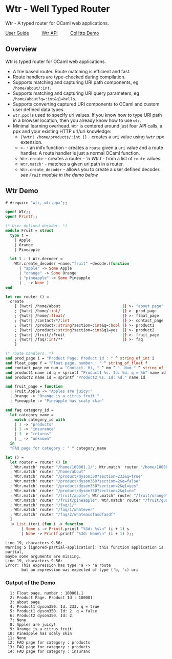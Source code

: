 # Wtr - Well Typed Router 

Wtr - A typed router for OCaml web applications.

[User Guide](https://github.com/lemaetech/wtr/blob/main/tests/user_guide.md) &nbsp; &nbsp; &nbsp; &nbsp; &nbsp;[Wtr API](https://lemaetech.co.uk/wtr/wtr/Wtr/index.html)&nbsp; &nbsp; &nbsp; &nbsp; &nbsp; [CoHttp Demo](https://github.com/lemaetech/wtr/blob/main/examples/cohttp.ml)

## Overview 

Wtr is typed router for OCaml web applications. 

- A trie based router. Route matching is efficient and fast.
- Route handlers are type-checked during compilation.
- Supports matching and capturing URI path components, eg `/home/about/:int`.
- Supports matching and capturing URI query parameters, eg `/home/about?q=:int&q1=hello`.
- Supports converting captured URI components to OCaml and custom user defined data types.
- `wtr.ppx` is used to specify uri values. If you know how to type URI path in a browser location, then you already know how to use `wtr`.
- Minimal learning overhead. `Wtr` is centered around just four API calls, a ppx and your existing HTTP url/uri knowledge:
  - `{%wtr| /home/products/:int |}` - creates a `uri` value using `%wtr` ppx extension.
  - `>-` - an inifx function - creates a `route` given a `uri` value and a route handler. A route handler is just a normal OCaml function.
  - `Wtr.create` - creates a router - *'a Wtr.t* - from a list of `route` values.
  - `Wtr.match'` - matches a given uri path in a router.
  - `Wtr.create_decoder` - allows you to create a user defined decoder. *see `Fruit` module in the demo below.*

## Wtr Demo

```ocaml
# #require "wtr, wtr.ppx";;
```

```ocaml
open! Wtr;;
open! Printf;;

(* User defined decoder. *)
module Fruit = struct
  type t =
    | Apple
    | Orange
    | Pineapple

  let t : t Wtr.decoder =
    Wtr.create_decoder ~name:"fruit" ~decode:(function
      | "apple" -> Some Apple
      | "orange" -> Some Orange
      | "pineapple" -> Some Pineapple
      | _ -> None )
end

let rec router () =
  create
    [ {%wtr| /home/about                           |} >- "about page"
    ; {%wtr| /home/:int/                           |} >- prod_page
    ; {%wtr| /home/:float/                         |} >- float_page
    ; {%wtr| /contact/*/:int                       |} >- contact_page
    ; {%wtr| /product/:string?section=:int&q=:bool |} >- product1
    ; {%wtr| /product/:string?section=:int&q1=yes  |} >- product2
    ; {%wtr| /fruit/:Fruit                         |} >- fruit_page
    ; {%wtr| /faq/:int/**                          |} >- faq
    ]

(* route handlers. *)
and prod_page i = "Product Page. Product Id : " ^ string_of_int i
and float_page f = "Float page. number : " ^ string_of_float f
and contact_page nm num = "Contact. Hi, " ^ nm ^ ". Num " ^ string_of_int num
and product1 name id q = sprintf "Product1 %s. Id: %d. q = %b" name id q
and product2 name id = sprintf "Product2 %s. Id: %d." name id

and fruit_page = function
  | Fruit.Apple -> "Apples are juicy!"
  | Orange -> "Orange is a citrus fruit."
  | Pineapple -> "Pineapple has scaly skin"

and faq category_id =
  let category_name =
    match category_id with
    | 1 -> "products"
    | 2 -> "insurance"
    | 3 -> "returns"
    | _ -> "unknown"
  in
  "FAQ page for category : " ^ category_name

let () =
  let router = router () in
  [ Wtr.match' router "/home/100001.1/"; Wtr.match' router "/home/100001/"
  ; Wtr.match' router "/home/about"
  ; Wtr.match' router "/product/dyson350?section=233&q=true"
  ; Wtr.match' router "/product/dyson350?section=2&q=false"
  ; Wtr.match' router "/product/dyson350?section=2&q1=yes"
  ; Wtr.match' router "/product/dyson350?section=2&q1=no"
  ; Wtr.match' router "/fruit/apple"; Wtr.match' router "/fruit/orange"
  ; Wtr.match' router "/fruit/pineapple"; Wtr.match' router "/fruit/guava" 
  ; Wtr.match' router "/faq/1/"
  ; Wtr.match' router "/faq/1/whatever"
  ; Wtr.match' router "/faq/2/whateasdfasdfasdf"
  ]
  |> List.iteri (fun i -> function
       | Some s -> Printf.printf "%3d: %s\n" (i + 1) s
       | None -> Printf.printf "%3d: None\n" (i + 1) );;
```
```mdx-error
Line 19, characters 9-56:
Warning 5 [ignored-partial-application]: this function application is partial,
maybe some arguments are missing.
Line 19, characters 9-56:
Error: This expression has type 'a -> 'a route
       but an expression was expected of type ('b, 'c) uri
```

### Output of the Demo

```
  1: Float page. number : 100001.1
  2: Product Page. Product Id : 100001
  3: about page
  4: Product1 dyson350. Id: 233. q = true
  5: Product1 dyson350. Id: 2. q = false
  6: Product2 dyson350. Id: 2.
  7: None
  8: Apples are juicy!
  9: Orange is a citrus fruit.
 10: Pineapple has scaly skin
 11: None
 12: FAQ page for category : products
 13: FAQ page for category : products
 14: FAQ page for category : insuranc
```
